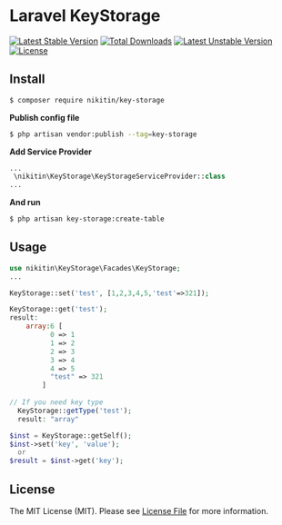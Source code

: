 # Laravel KeyStorage

[![Latest Stable Version](https://poser.pugx.org/nikitin/key-storage/v/stable)](https://packagist.org/packages/nikitin/key-storage)
[![Total Downloads](https://poser.pugx.org/nikitin/key-storage/downloads)](https://packagist.org/packages/nikitin/key-storage)
[![Latest Unstable Version](https://poser.pugx.org/nikitin/key-storage/v/unstable)](https://packagist.org/packages/nikitin/key-storage)
[![License](https://poser.pugx.org/nikitin/key-storage/license)](https://packagist.org/packages/nikitin/key-storage)

## Install

``` bash
$ composer require nikitin/key-storage
```

**Publish config file**

``` bash
$ php artisan vendor:publish --tag=key-storage
```

**Add Service Provider**

``` php
...
 \nikitin\KeyStorage\KeyStorageServiceProvider::class
...
```

**And run**
``` bash
$ php artisan key-storage:create-table
```

## Usage

``` php
use nikitin\KeyStorage\Facades\KeyStorage;
...

KeyStorage::set('test', [1,2,3,4,5,'test'=>321]);

KeyStorage::get('test');
result: 
    array:6 [
          0 => 1
          1 => 2
          2 => 3
          3 => 4
          4 => 5
          "test" => 321
        ]
        
// If you need key type
  KeyStorage::getType('test');
  result: "array"

$inst = KeyStorage::getSelf();
$inst->set('key', 'value');
  or
$result = $inst->get('key');
```


## License

The MIT License (MIT). Please see [License File](LICENSE.md) for more information.

